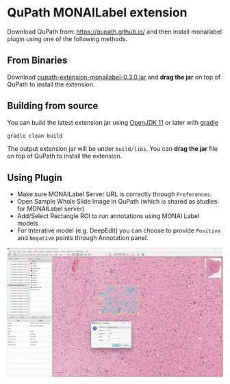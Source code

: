 # QuPath MONAILabel extension

Download QuPath from: https://qupath.github.io/ and then install monailabel plugin using one of the following methods.

## From Binaries

Download [qupath-extension-monailabel-0.3.0.jar](https://github.com/Project-MONAI/MONAILabel/releases/download/data/qupath-extension-monailabel-0.3.0.jar)
and **drag the jar** on top of QuPath to install the extension.

## Building from source

You can build the latest extension jar using [OpenJDK 11](https://openjdk.java.net/) or later
with [gradle](https://gradle.org/install/)

```bash
gradle clean build
```

The output extension jar will be under `build/libs`. You can **drag the jar** file on top of QuPath to install the
extension.


## Using Plugin

- Make sure MONAILabel Server URL is correctly through `Preferences`.
- Open Sample Whole Slide Image in QuPath (which is shared as studies for MONAILabel server)
- Add/Select Rectangle ROI to run annotations using MONAI Label models.
- For Interative model (e.g. DeepEdit) you can choose to provide `Positive` and `Negative` points through Annotation panel.

![image](../../docs/images/qupath.jpg)
